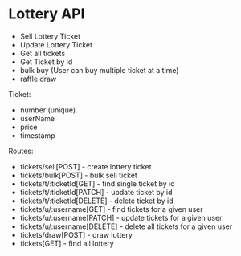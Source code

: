 # Lottery API

- Sell Lottery Ticket
- Update Lottery Ticket
- Get all tickets
- Get Ticket by id
- bulk buy (User can buy multiple ticket at a time)
- raffle draw

Ticket:

- number (unique).
- userName
- price
- timestamp

Routes:

- tickets/sell[POST] - create lottery ticket
- tickets/bulk[POST] - bulk sell ticket
- tickets/t/:ticketId[GET] - find single ticket by id
- tickets/t/:ticketId[PATCH] - update ticket by id
- tickets/t/:ticketId[DELETE] - delete ticket by id
- tickets/u/:username[GET] - find tickets for a given user
- tickets/u/:username[PATCH] - update tickets for a given user
- tickets/u/:username[DELETE] - delete all tickets for a given user
- tickets/draw[POST] - draw lottery
- tickets[GET] - find all lottery
